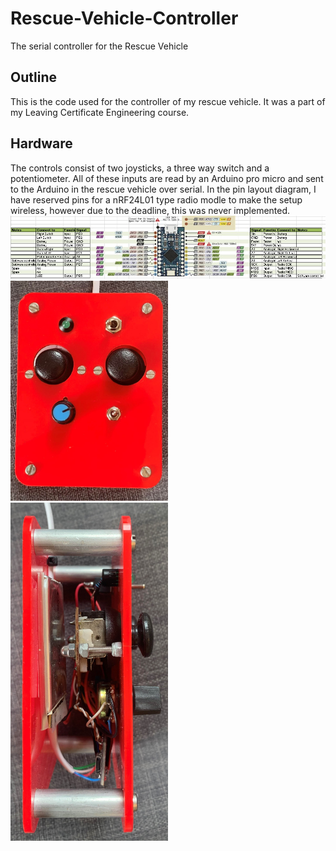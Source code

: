 # Rescue-Vehicle-Controller
The serial controller for the Rescue Vehicle
## Outline
This is the code used for the controller of my rescue vehicle. It was a part of my Leaving Certificate Engineering course. 
## Hardware 
The controls consist of two joysticks, a three way switch and a potentiometer. All of these inputs are read by an Arduino pro micro and sent to the Arduino in the rescue vehicle over serial. In the pin layout diagram, I have reserved pins for a nRF24L01 type radio modle to make the setup wireless, however due to the deadline, this was never implemented. 
<img src="images/PinLayout.JPG">
<img src="images/ControllerTop.jpg" width=50% height=50%/>  <img src="images/ControllerSide.jpg" width=50% height=50%/>

